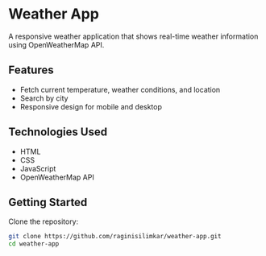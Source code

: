 

#  Weather App

A responsive weather application that shows real-time weather information using OpenWeatherMap API.

##  Features
- Fetch current temperature, weather conditions, and location
- Search by city
- Responsive design for mobile and desktop

##  Technologies Used
- HTML
- CSS
- JavaScript
- OpenWeatherMap API


##  Getting Started

Clone the repository:
```bash
git clone https://github.com/raginisilimkar/weather-app.git
cd weather-app
